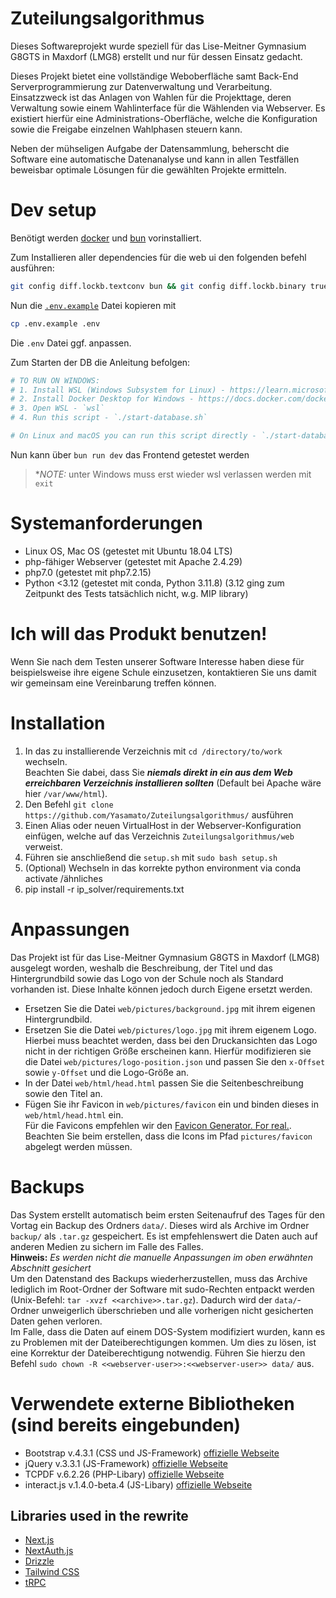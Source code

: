 # Zuteilungsalgorithmus

Dieses Softwareprojekt wurde speziell für das Lise-Meitner Gymnasium G8GTS in Maxdorf (LMG8) erstellt und nur für dessen Einsatz gedacht.

Dieses Projekt bietet eine vollständige Weboberfläche samt Back-End Serverprogrammierung zur Datenverwaltung und Verarbeitung. Einsatzzweck ist das Anlagen von Wahlen für die Projekttage, deren Verwaltung sowie einem Wahlinterface für die Wählenden via Webserver. Es existiert hierfür eine Administrations-Oberfläche, welche die Konfiguration sowie die Freigabe einzelnen Wahlphasen steuern kann.

Neben der mühseligen Aufgabe der Datensammlung, beherscht die Software eine automatische Datenanalyse und kann in allen Testfällen beweisbar optimale Lösungen für die gewählten Projekte ermitteln.

# Dev setup

Benötigt werden [docker](https://www.docker.com/products/docker-desktop/) und [bun](https://bun.sh/) vorinstalliert.

Zum Installieren aller dependencies für die web ui den folgenden befehl ausführen:

```bash
git config diff.lockb.textconv bun && git config diff.lockb.binary true && bun install --frozen-lockfile
```

Nun die [`.env.example`](.env.example) Datei kopieren mit

```bash
cp .env.example .env
```

Die `.env` Datei ggf. anpassen.

Zum Starten der DB die Anleitung befolgen:

```sh
# TO RUN ON WINDOWS:
# 1. Install WSL (Windows Subsystem for Linux) - https://learn.microsoft.com/en-us/windows/wsl/install
# 2. Install Docker Desktop for Windows - https://docs.docker.com/docker-for-windows/install/
# 3. Open WSL - `wsl`
# 4. Run this script - `./start-database.sh`

# On Linux and macOS you can run this script directly - `./start-database.sh`
```

Nun kann über `bun run dev` das Frontend getestet werden

> \*_*NOTE:*_ unter Windows muss erst wieder wsl verlassen werden mit `exit`

# Systemanforderungen

- Linux OS, Mac OS (getestet mit Ubuntu 18.04 LTS)
- php-fähiger Webserver (getestet mit Apache 2.4.29)
- php7.0 (getestet mit php7.2.15)
- Python <3.12 (getestet mit conda, Python 3.11.8) (3.12 ging zum Zeitpunkt des Tests tatsächlich nicht, w.g. MIP library)

# Ich will das Produkt benutzen!

Wenn Sie nach dem Testen unserer Software Interesse haben diese für beispielsweise ihre eigene Schule einzusetzen, kontaktieren Sie uns damit wir gemeinsam eine Vereinbarung treffen können.

# Installation

1. In das zu installierende Verzeichnis mit `cd /directory/to/work` wechseln.  
   Beachten Sie dabei, dass Sie _**niemals direkt in ein aus dem Web erreichbaren Verzeichnis installieren sollten**_ (Default bei Apache wäre hier `/var/www/html`).
2. Den Befehl `git clone https://github.com/Yasamato/Zuteilungsalgorithmus/` ausführen
3. Einen Alias oder neuen VirtualHost in der Webserver-Konfiguration einfügen, welche auf das Verzeichnis `Zuteilungsalgorithmus/web` verweist.
4. Führen sie anschließend die `setup.sh` mit `sudo bash setup.sh`
5. (Optional) Wechseln in das korrekte python environment via conda activate /ähnliches
6. pip install -r ip_solver/requirements.txt

# Anpassungen

Das Projekt ist für das Lise-Meitner Gymnasium G8GTS in Maxdorf (LMG8) ausgelegt worden, weshalb die Beschreibung, der Titel und das Hintergrundbild sowie das Logo von der Schule noch als Standard vorhanden ist.
Diese Inhalte können jedoch durch Eigene ersetzt werden.

- Ersetzen Sie die Datei `web/pictures/background.jpg` mit ihrem eigenen Hintergrundbild.
- Ersetzen Sie die Datei `web/pictures/logo.jpg` mit ihrem eigenem Logo.
  Hierbei muss beachtet werden, dass bei den Druckansichten das Logo nicht in der richtigen Größe erscheinen kann.
  Hierfür modifizieren sie die Datei `web/pictures/logo-position.json` und passen Sie den `x-Offset` sowie `y-Offset` und die Logo-Größe an.
- In der Datei `web/html/head.html` passen Sie die Seitenbeschreibung sowie den Titel an.
- Fügen Sie ihr Favicon in `web/pictures/favicon` ein und binden dieses in `web/html/head.html` ein.  
  Für die Favicons empfehlen wir den [Favicon Generator. For real.](https://realfavicongenerator.net/).
  Beachten Sie beim erstellen, dass die Icons im Pfad `pictures/favicon` abgelegt werden müssen.

# Backups

Das System erstellt automatisch beim ersten Seitenaufruf des Tages für den Vortag ein Backup des Ordners `data/`.
Dieses wird als Archive im Ordner `backup/` als `.tar.gz` gespeichert.
Es ist empfehlenswert die Daten auch auf anderen Medien zu sichern im Falle des Falles.  
**Hinweis:** _Es werden nicht die manuelle Anpassungen im oben erwähnten Abschnitt gesichert_  
Um den Datenstand des Backups wiederherzustellen, muss das Archive lediglich im Root-Ordner der Software mit sudo-Rechten entpackt werden (Unix-Befehl: `tar -xvzf <<archive>>.tar.gz`).
Dadurch wird der `data/`-Ordner unweigerlich überschrieben und alle vorherigen nicht gesicherten Daten gehen verloren.  
Im Falle, dass die Daten auf einem DOS-System modifiziert wurden, kann es zu Problemen mit der Dateiberechtigungen kommen.
Um dies zu lösen, ist eine Korrektur der Dateiberechtigung notwendig.
Führen Sie hierzu den Befehl `sudo chown -R <<webserver-user>>:<<webserver-user>> data/` aus.

# Verwendete externe Bibliotheken (sind bereits eingebunden)

- Bootstrap v.4.3.1 (CSS und JS-Framework) [offizielle Webseite](https://getbootstrap.com/)
- jQuery v.3.3.1 (JS-Framework) [offizielle Webseite](https://jquery.com/)
- TCPDF v.6.2.26 (PHP-Libary) [offizielle Webseite](https://tcpdf.org/)
- interact.js v.1.4.0-beta.4 (JS-Libary) [offizielle Webseite](http://interactjs.io/)

## Libraries used in the rewrite

- [Next.js](https://nextjs.org)
- [NextAuth.js](https://next-auth.js.org)
- [Drizzle](https://orm.drizzle.team)
- [Tailwind CSS](https://tailwindcss.com)
- [tRPC](https://trpc.io)
